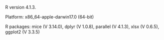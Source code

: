 R version 4.1.3.

Platform: x86_64-apple-darwin17.0 (64-bit)

R packages: mice (V 3.14.0), dplyr (V 1.0.8), parallel (V 4.1.3), xlsx (V 0.6.5), ggplot2 (V 3.3.5)